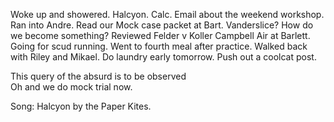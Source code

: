 Woke up and showered. Halcyon. Calc. Email about the weekend workshop. Ran into Andre. Read our Mock case packet at Bart. Vanderslice? How do we become something? Reviewed Felder v Koller Campbell Air at Barlett. Going for scud running. Went to fourth meal after practice. Walked back with Riley and Mikael. Do laundry early tomorrow. Push out a coolcat post.

This query of the absurd is to be observed  
Oh and we do mock trial now.

Song: Halcyon by the Paper Kites.
